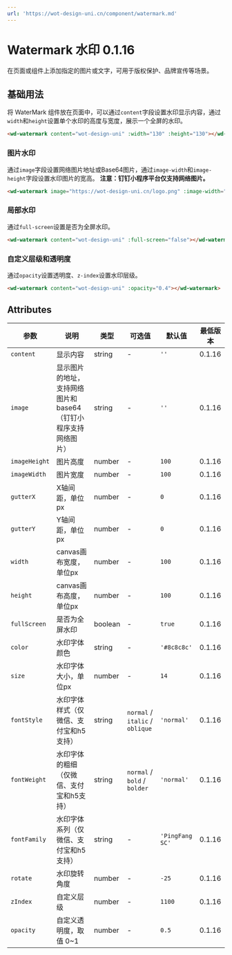 ```yaml
---
url: 'https://wot-design-uni.cn/component/watermark.md'
---
```

# Watermark 水印 0.1.16

在页面或组件上添加指定的图片或文字，可用于版权保护、品牌宣传等场景。

## 基础用法

将 WaterMark 组件放在页面中，可以通过`content`字段设置水印显示内容，通过`width`和`height`设置单个水印的高度与宽度，展示一个全屏的水印。

```html
<wd-watermark content="wot-design-uni" :width="130" :height="130"></wd-watermark>
```

### 图片水印

通过`image`字段设置网络图片地址或Base64图片，通过`image-width`和`image-height`字段设置水印图片的宽高。
**注意：钉钉小程序平台仅支持网络图片。**

```html
<wd-watermark image="https://wot-design-uni.cn/logo.png" :image-width="38" :image-height="38"></wd-watermark>

```

### 局部水印

通过`full-screen`设置是否为全屏水印。

```html
<wd-watermark content="wot-design-uni" :full-screen="false"></wd-watermark>
```

### 自定义层级和透明度

通过`opacity`设置透明度、`z-index`设置水印层级。

```html
<wd-watermark content="wot-design-uni" :opacity="0.4"></wd-watermark>
```

## Attributes

| 参数          | 说明                     | 类型    | 可选值                               | 默认值 | 最低版本 |
| ------------- | ------------------------ | ------- | ------------------------------------ | ------ | -------- |
| `content`      | 显示内容                   | string  | -                                    | `''`   | 0.1.16   |
| `image`        | 显示图片的地址，支持网络图片和base64（钉钉小程序支持网络图片） | string  | -                                    | `''`   | 0.1.16   |
| `imageHeight`  | 图片高度                   | number  | -                                    | `100`  | 0.1.16   |
| `imageWidth`   | 图片宽度                   | number  | -                                    | `100`  | 0.1.16   |
| `gutterX`      | X轴间距，单位px           | number  | -                                    | `0`    | 0.1.16   |
| `gutterY`      | Y轴间距，单位px           | number  | -                                    | `0`    | 0.1.16   |
| `width`        | canvas画布宽度，单位px    | number  | -                                    | `100`  | 0.1.16   |
| `height`       | canvas画布高度，单位px    | number  | -                                    | `100`  | 0.1.16   |
| `fullScreen`   | 是否为全屏水印            | boolean | -                                    | `true` | 0.1.16   |
| `color`        | 水印字体颜色              | string  | -                                    | `'#8c8c8c'` | 0.1.16   |
| `size`         | 水印字体大小，单位px      | number  | -                                    | `14`   | 0.1.16   |
| `fontStyle`    | 水印字体样式（仅微信、支付宝和h5支持） | string  | `normal` / `italic` / `oblique`  | `'normal'`  | 0.1.16   |
| `fontWeight`   | 水印字体的粗细（仅微信、支付宝和h5支持） | string  | `normal` / `bold` / `bolder`   | `'normal'`  | 0.1.16   |
| `fontFamily`   | 水印字体系列（仅微信、支付宝和h5支持） | string  | -                             | `'PingFang SC'` | 0.1.16   |
| `rotate`       | 水印旋转角度              | number  | -                             | `-25`  | 0.1.16   |
| `zIndex`       | 自定义层级                | number  | -                             | `1100` | 0.1.16   |
| `opacity`      | 自定义透明度，取值 0~1     | number  | -                             | `0.5`  | 0.1.16   |
